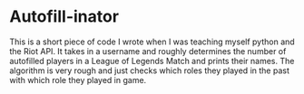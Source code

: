 # Autofill-inator
This is a short piece of code I wrote when I was teaching myself python and the Riot API.
It takes in a username and roughly determines the number of autofilled players in a League of Legends Match and prints their names.
The algorithm is very rough and just checks which roles they played in the past with which role they played in game.
